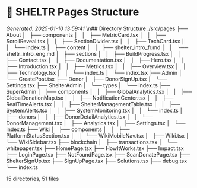 # 🌳 SHELTR Pages Structure
*Generated: 2025-01-10 13:59:41*
\n## Directory Structure
./src/pages
├── About
│   ├── components
│   │   ├── MetricCard.tsx
│   │   ├── ScrollReveal.tsx
│   │   ├── SectionDivider.tsx
│   │   ├── TechCard.tsx
│   │   └── index.ts
│   ├── content
│   │   ├── shelter_intro_fr.md
│   │   └── sheltr_intro_eng.md
│   ├── sections
│   │   ├── BuildProgress.tsx
│   │   ├── Contact.tsx
│   │   ├── Documentation.tsx
│   │   ├── Hero.tsx
│   │   ├── Introduction.tsx
│   │   ├── Metrics.tsx
│   │   ├── Overview.tsx
│   │   ├── Technology.tsx
│   │   └── index.ts
│   └── index.tsx
├── Admin
│   └── CreatePost.tsx
├── Donor
│   ├── DonorSignUp.tsx
│   └── Settings.tsx
├── ShelterAdmin
│   └── types
│       └── index.ts
├── SuperAdmin
│   ├── components
│   │   ├── GlobalAnalytics.tsx
│   │   ├── GlobalDonationMap.tsx
│   │   ├── NotificationCenter.tsx
│   │   ├── RealTimeAlerts.tsx
│   │   ├── ShelterManagementTable.tsx
│   │   ├── SystemAlerts.tsx
│   │   ├── SystemMonitoring.tsx
│   │   └── index.ts
│   ├── donors
│   │   ├── DonorDetailAnalytics.tsx
│   │   └── DonorManagement.tsx
│   ├── Analytics.tsx
│   ├── Settings.tsx
│   └── index.ts
├── Wiki
│   ├── components
│   │   ├── PlatformStatusSection.tsx
│   │   └── WikiMobileNav.tsx
│   ├── Wiki.tsx
│   └── WikiSidebar.tsx
├── blockchain
│   ├── transactions.tsx
│   └── whitepaper.tsx
├── HomePage.tsx
├── HowItWorks.tsx
├── Impact.tsx
├── LoginPage.tsx
├── NotFoundPage.tsx
├── ScanDonatePage.tsx
├── ShelterSignUp.tsx
├── SignUpPage.tsx
├── Solutions.tsx
├── debug.tsx
└── index.ts

15 directories, 51 files
